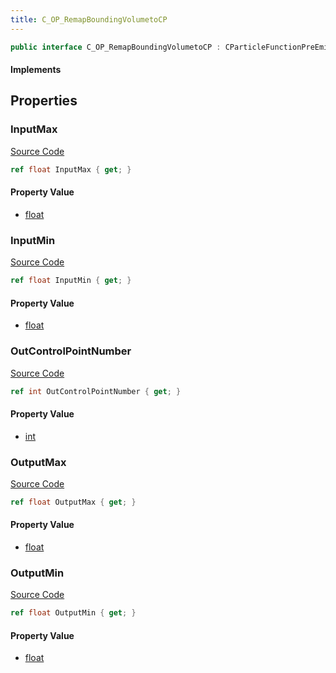 ```yaml
---
title: C_OP_RemapBoundingVolumetoCP
---
```


```csharp
public interface C_OP_RemapBoundingVolumetoCP : CParticleFunctionPreEmission, CParticleFunctionOperator, CParticleFunction, ISchemaClass<CParticleFunction>, ISchemaClass<CParticleFunctionOperator>, ISchemaClass<CParticleFunctionPreEmission>, ISchemaClass<C_OP_RemapBoundingVolumetoCP>, ISchemaField, ISchemaClass, INativeHandle
```

#### Implements

## Properties

### InputMax

[Source Code](https://github.com/swiftly-solution/swiftlys2/blob/beta/managed/src/SwiftlyS2.Generated/Schemas/Interfaces/C_OP_RemapBoundingVolumetoCP.cs#L20)

```csharp
ref float InputMax { get; }
```

#### Property Value

- [float](https://learn.microsoft.com/dotnet/api/system.single)

### InputMin

[Source Code](https://github.com/swiftly-solution/swiftlys2/blob/beta/managed/src/SwiftlyS2.Generated/Schemas/Interfaces/C_OP_RemapBoundingVolumetoCP.cs#L18)

```csharp
ref float InputMin { get; }
```

#### Property Value

- [float](https://learn.microsoft.com/dotnet/api/system.single)

### OutControlPointNumber

[Source Code](https://github.com/swiftly-solution/swiftlys2/blob/beta/managed/src/SwiftlyS2.Generated/Schemas/Interfaces/C_OP_RemapBoundingVolumetoCP.cs#L16)

```csharp
ref int OutControlPointNumber { get; }
```

#### Property Value

- [int](https://learn.microsoft.com/dotnet/api/system.int32)

### OutputMax

[Source Code](https://github.com/swiftly-solution/swiftlys2/blob/beta/managed/src/SwiftlyS2.Generated/Schemas/Interfaces/C_OP_RemapBoundingVolumetoCP.cs#L24)

```csharp
ref float OutputMax { get; }
```

#### Property Value

- [float](https://learn.microsoft.com/dotnet/api/system.single)

### OutputMin

[Source Code](https://github.com/swiftly-solution/swiftlys2/blob/beta/managed/src/SwiftlyS2.Generated/Schemas/Interfaces/C_OP_RemapBoundingVolumetoCP.cs#L22)

```csharp
ref float OutputMin { get; }
```

#### Property Value

- [float](https://learn.microsoft.com/dotnet/api/system.single)

